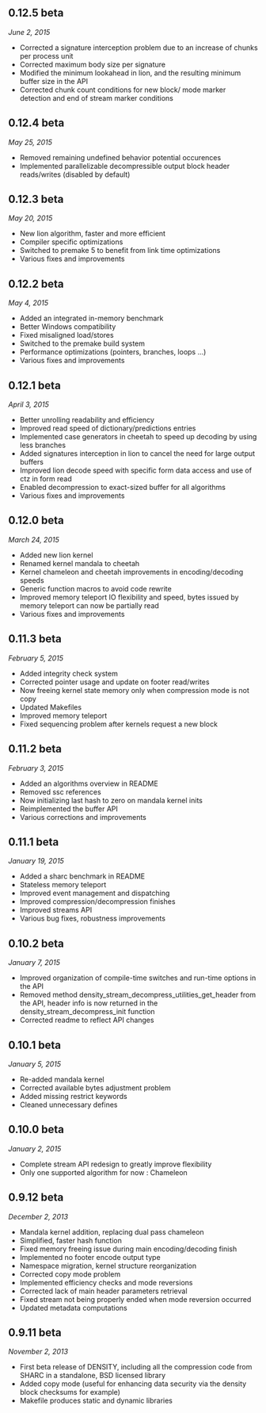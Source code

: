 0.12.5 beta
-----------
*June 2, 2015*

* Corrected a signature interception problem due to an increase of chunks per process unit
* Corrected maximum body size per signature
* Modified the minimum lookahead in lion, and the resulting minimum buffer size in the API
* Corrected chunk count conditions for new block/ mode marker detection and end of stream marker conditions

0.12.4 beta
-----------
*May 25, 2015*

* Removed remaining undefined behavior potential occurences
* Implemented parallelizable decompressible output block header reads/writes (disabled by default)

0.12.3 beta
-----------
*May 20, 2015*

* New lion algorithm, faster and more efficient
* Compiler specific optimizations
* Switched to premake 5 to benefit from link time optimizations
* Various fixes and improvements

0.12.2 beta
-----------
*May 4, 2015*

* Added an integrated in-memory benchmark
* Better Windows compatibility
* Fixed misaligned load/stores
* Switched to the premake build system
* Performance optimizations (pointers, branches, loops ...)
* Various fixes and improvements

0.12.1 beta
-----------
*April 3, 2015*

* Better unrolling readability and efficiency
* Improved read speed of dictionary/predictions entries
* Implemented case generators in cheetah to speed up decoding by using less branches
* Added signatures interception in lion to cancel the need for large output buffers
* Improved lion decode speed with specific form data access and use of ctz in form read
* Enabled decompression to exact-sized buffer for all algorithms
* Various fixes and improvements

0.12.0 beta
-----------
*March 24, 2015*

* Added new lion kernel
* Renamed kernel mandala to cheetah
* Kernel chameleon and cheetah improvements in encoding/decoding speeds
* Generic function macros to avoid code rewrite
* Improved memory teleport IO flexibility and speed, bytes issued by memory teleport can now be partially read
* Various fixes and improvements

0.11.3 beta
-----------
*February 5, 2015*

* Added integrity check system
* Corrected pointer usage and update on footer read/writes
* Now freeing kernel state memory only when compression mode is not copy
* Updated Makefiles
* Improved memory teleport
* Fixed sequencing problem after kernels request a new block

0.11.2 beta
-----------
*February 3, 2015*

* Added an algorithms overview in README
* Removed ssc references
* Now initializing last hash to zero on mandala kernel inits
* Reimplemented the buffer API
* Various corrections and improvements

0.11.1 beta
-----------
*January 19, 2015*

* Added a sharc benchmark in README
* Stateless memory teleport
* Improved event management and dispatching
* Improved compression/decompression finishes
* Improved streams API
* Various bug fixes, robustness improvements

0.10.2 beta
-----------
*January 7, 2015*

* Improved organization of compile-time switches and run-time options in the API
* Removed method density_stream_decompress_utilities_get_header from the API, header info is now returned in the density_stream_decompress_init function
* Corrected readme to reflect API changes

0.10.1 beta
-----------
*January 5, 2015*

* Re-added mandala kernel
* Corrected available bytes adjustment problem
* Added missing restrict keywords
* Cleaned unnecessary defines

0.10.0 beta
-----------
*January 2, 2015*

* Complete stream API redesign to greatly improve flexibility
* Only one supported algorithm for now : Chameleon

0.9.12 beta
-----------
*December 2, 2013*

* Mandala kernel addition, replacing dual pass chameleon
* Simplified, faster hash function
* Fixed memory freeing issue during main encoding/decoding finish
* Implemented no footer encode output type
* Namespace migration, kernel structure reorganization
* Corrected copy mode problem
* Implemented efficiency checks and mode reversions
* Corrected lack of main header parameters retrieval
* Fixed stream not being properly ended when mode reversion occurred
* Updated metadata computations

0.9.11 beta
-----------
*November 2, 2013*

* First beta release of DENSITY, including all the compression code from SHARC in a standalone, BSD licensed library
* Added copy mode (useful for enhancing data security via the density block checksums for example)
* Makefile produces static and dynamic libraries
